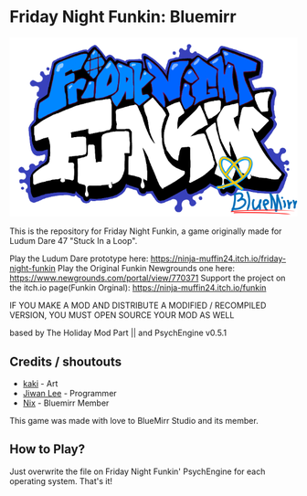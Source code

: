 # Friday Night Funkin: Bluemirr

![logo](https://github.com/bluemirrstudio/FNFBluemirr/blob/main/logo.png?raw=true)

This is the repository for Friday Night Funkin, a game originally made for Ludum Dare 47 "Stuck In a Loop".

Play the Ludum Dare prototype here: https://ninja-muffin24.itch.io/friday-night-funkin
Play the Original Funkin Newgrounds one here: https://www.newgrounds.com/portal/view/770371
Support the project on the itch.io page(Funkin Orginal): https://ninja-muffin24.itch.io/funkin

IF YOU MAKE A MOD AND DISTRIBUTE A MODIFIED / RECOMPILED VERSION, YOU MUST OPEN SOURCE YOUR MOD AS WELL

based by The Holiday Mod Part || and PsychEngine v0.5.1

## Credits / shoutouts

- [kaki](https://www.youtube.com/channel/UCQjmqzB9ujogs5TzZbFjfwg) - Art
- [Jiwan Lee](https://github.com/lee-jiwan) - Programmer
- [Nix](https://www.youtube.com/channel/UCsRbDMaaZWmdhs8_FPVnvvw) - Bluemirr Member

This game was made with love to BlueMirr Studio and its member.

## How to Play?

Just overwrite the file on Friday Night Funkin' PsychEngine for each operating system. That's it!
